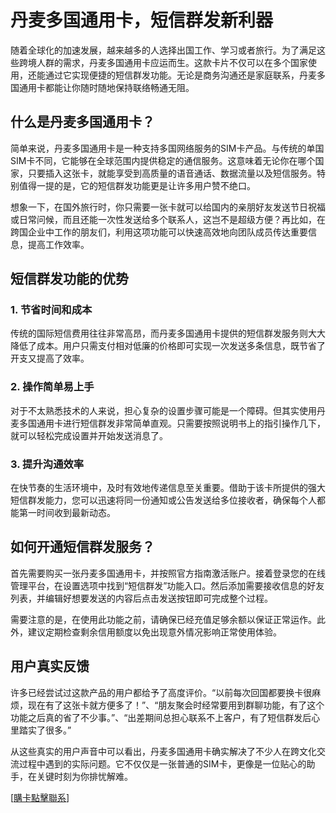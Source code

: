 # 丹麦多国通用卡，短信群发新利器

随着全球化的加速发展，越来越多的人选择出国工作、学习或者旅行。为了满足这些跨境人群的需求，丹麦多国通用卡应运而生。这款卡片不仅可以在多个国家使用，还能通过它实现便捷的短信群发功能。无论是商务沟通还是家庭联系，丹麦多国通用卡都能让你随时随地保持联络畅通无阻。

## 什么是丹麦多国通用卡？

简单来说，丹麦多国通用卡是一种支持多国网络服务的SIM卡产品。与传统的单国SIM卡不同，它能够在全球范围内提供稳定的通信服务。这意味着无论你在哪个国家，只要插入这张卡，就能享受到高质量的语音通话、数据流量以及短信服务。特别值得一提的是，它的短信群发功能更是让许多用户赞不绝口。

想象一下，在国外旅行时，你只需要一张卡就可以给国内的亲朋好友发送节日祝福或日常问候，而且还能一次性发送给多个联系人，这岂不是超级方便？再比如，在跨国企业中工作的朋友们，利用这项功能可以快速高效地向团队成员传达重要信息，提高工作效率。

## 短信群发功能的优势

### 1. 节省时间和成本
传统的国际短信费用往往非常高昂，而丹麦多国通用卡提供的短信群发服务则大大降低了成本。用户只需支付相对低廉的价格即可实现一次发送多条信息，既节省了开支又提高了效率。

### 2. 操作简单易上手
对于不太熟悉技术的人来说，担心复杂的设置步骤可能是一个障碍。但其实使用丹麦多国通用卡进行短信群发非常简单直观。只需要按照说明书上的指引操作几下，就可以轻松完成设置并开始发送消息了。

### 3. 提升沟通效率
在快节奏的生活环境中，及时有效地传递信息至关重要。借助于该卡所提供的强大短信群发能力，您可以迅速将同一份通知或公告发送给多位接收者，确保每个人都能第一时间收到最新动态。

## 如何开通短信群发服务？

首先需要购买一张丹麦多国通用卡，并按照官方指南激活账户。接着登录您的在线管理平台，在设置选项中找到“短信群发”功能入口。然后添加需要接收信息的好友列表，并编辑好想要发送的内容后点击发送按钮即可完成整个过程。

需要注意的是，在使用此功能之前，请确保已经充值足够余额以保证正常运作。此外，建议定期检查剩余信用额度以免出现意外情况影响正常使用体验。

## 用户真实反馈

许多已经尝试过这款产品的用户都给予了高度评价。“以前每次回国都要换卡很麻烦，现在有了这张卡就方便多了！”、“朋友聚会时经常要用到群聊功能，有了这个功能之后真的省了不少事。”、“出差期间总担心联系不上客户，有了短信群发后心里踏实了很多。”

从这些真实的用户声音中可以看出，丹麦多国通用卡确实解决了不少人在跨文化交流过程中遇到的实际问题。它不仅仅是一张普通的SIM卡，更像是一位贴心的助手，在关键时刻为你排忧解难。

[[購卡點擊聯系](https://t.me/s/esim1088)]